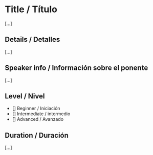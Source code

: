 <!-- 
If you're submitting a talk request feel free to remove the code below and just explain what topic would be of your interest.
Si estáis interesados en hacer una petición para que algún ponente hable sobre un tema podéis ignorar y borrar el código del template.
-->

# Title / Título

[...]

## Details / Detalles

[...]

## Speaker info / Información sobre el ponente

[...]

## Level / Nivel

- [] Beginner / Iniciación
- [] Intermediate / intermedio
- [] Advanced / Avanzado

## Duration / Duración

[...]